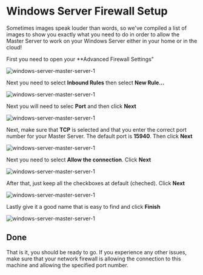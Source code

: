# Windows Server Firewall Setup
Sometimes images speak louder than words, so we've compiled a list of images to show you exactly what you need to do in order to allow the Master Server to work on your Windows Server either in your home or in the cloud!

First you need to open your **Advanced Firewall Settings"

![windows-server-master-server-1](https://raw.githubusercontent.com/BeardedManStudios/ForgeNetworkingRemastered/develop/docs/mkdocs/docs/images/windows-server-master-server-1.png "Windows Server Master Server 1")

Next you need to select **Inbound Rules** then select **New Rule...**

![windows-server-master-server-1](https://raw.githubusercontent.com/BeardedManStudios/ForgeNetworkingRemastered/develop/docs/mkdocs/docs/images/windows-server-master-server-2.png "Windows Server Master Server 2")

Next you will need to selec **Port** and then click **Next**

![windows-server-master-server-1](https://raw.githubusercontent.com/BeardedManStudios/ForgeNetworkingRemastered/develop/docs/mkdocs/docs/images/windows-server-master-server-3.png "Windows Server Master Server 3")

Next, make sure that **TCP** is selected and that you enter the correct port number for your Master Server. The default port is **15940**. Then click **Next**

![windows-server-master-server-1](https://raw.githubusercontent.com/BeardedManStudios/ForgeNetworkingRemastered/develop/docs/mkdocs/docs/images/windows-server-master-server-4.png "Windows Server Master Server 4")

Next you need to select **Allow the connection**. Click **Next**

![windows-server-master-server-1](https://raw.githubusercontent.com/BeardedManStudios/ForgeNetworkingRemastered/develop/docs/mkdocs/docs/images/windows-server-master-server-5.png "Windows Server Master Server 5")

After that, just keep all the checkboxes at default (cheched). Click **Next**

![windows-server-master-server-1](https://raw.githubusercontent.com/BeardedManStudios/ForgeNetworkingRemastered/develop/docs/mkdocs/docs/images/windows-server-master-server-6.png "Windows Server Master Server 6")

Lastly give it a good name that is easy to find and click **Finish**

![windows-server-master-server-1](https://raw.githubusercontent.com/BeardedManStudios/ForgeNetworkingRemastered/develop/docs/mkdocs/docs/images/windows-server-master-server-7.png "Windows Server Master Server 7")

## Done
That is it, you should be ready to go. If you experience any other issues, make sure that your network firewall is allowing the connection to this machine and allowing the specified port number.